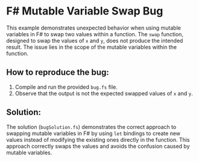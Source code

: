 # F# Mutable Variable Swap Bug

This example demonstrates unexpected behavior when using mutable variables in F# to swap two values within a function. The `swap` function, designed to swap the values of `x` and `y`, does not produce the intended result. The issue lies in the scope of the mutable variables within the function.

## How to reproduce the bug:
1. Compile and run the provided `bug.fs` file.
2. Observe that the output is not the expected swapped values of `x` and `y`.

## Solution:
The solution (`bugSolution.fs`) demonstrates the correct approach to swapping mutable variables in F# by using `let` bindings to create new values instead of modifying the existing ones directly in the function. This approach correctly swaps the values and avoids the confusion caused by mutable variables. 

